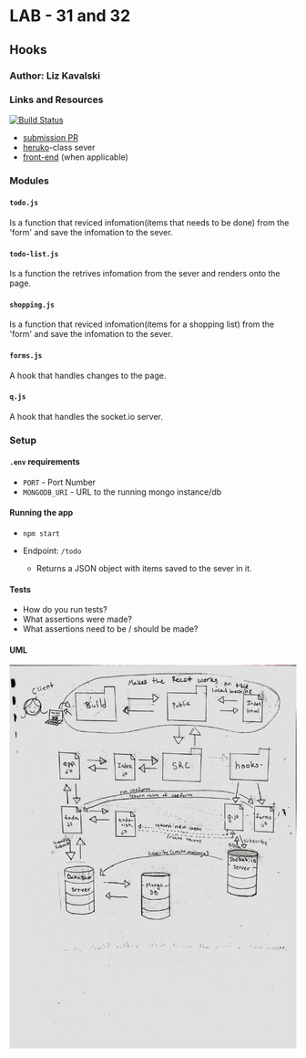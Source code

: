 # LAB - 31 and 32

## Hooks

### Author: Liz Kavalski

### Links and Resources
[![Build Status](https://travis-ci.com/lizkavalski/lab-32-hooks.svg?branch=master)](https://travis-ci.com/lizkavalski/lab-32-hooks)
- [submission PR](https://github.com/lizkavalski/lab-32-hooks/pull/3)
- [heruko](https://api-401n13.herokuapp.com/api/v1/todo)-class sever
- [front-end](http://xyz.com) (when applicable)

### Modules

#### `todo.js`

Is a function that reviced infomation(items that needs to be done) from the 'form' and save the infomation to the sever.

#### `todo-list.js`

Is a function the retrives infomation from the sever and renders onto the page.

#### `shopping.js`

Is a function that reviced infomation(items for a shopping list) from the 'form' and save the infomation to the sever.

#### `forms.js`

A hook that handles changes to the page.

#### `q.js`

A hook that handles the socket.io server.

### Setup

#### `.env` requirements

- `PORT` - Port Number
- `MONGODB_URI` - URL to the running mongo instance/db

#### Running the app

- `npm start`
- Endpoint: `/todo`

  - Returns a JSON object with items saved to the sever in it.

#### Tests

- How do you run tests?
- What assertions were made?
- What assertions need to be / should be made?

#### UML

![UML lab-32](UMLlab-32.jpg)
